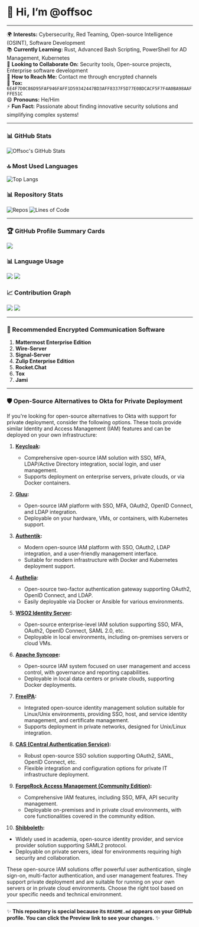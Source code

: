 # 👋 Hi, I’m @offsoc  
---

🌍 **Interests:** Cybersecurity, Red Teaming, Open-source Intelligence (OSINT), Software Development  
📚 **Currently Learning:** Rust, Advanced Bash Scripting, PowerShell for AD Management, Kubernetes  
🤝 **Looking to Collaborate On:** Security tools, Open-source projects, Enterprise software development  
📧 **How to Reach Me:** Contact me through encrypted channels  
👩 **Tox:** `6E4F7D0C86D95FAF946FAFF1D59342447BD3AFF8337F5D77E08DCACF5F7F4A0BA98AAFFFE51C`  
😄 **Pronouns:** He/Him  
⚡ **Fun Fact:** Passionate about finding innovative security solutions and simplifying complex systems!  

---

### 📊 GitHub Stats

![Offsoc's GitHub Stats](https://github-readme-stats.vercel.app/api?username=offsoc&show_icons=true&theme=dark)

### 🔝 Most Used Languages

![Top Langs](https://github-readme-stats.vercel.app/api/top-langs/?username=offsoc&layout=compact&theme=dark)

### 📊 Repository Stats

![Repos](https://img.shields.io/github/repos/offsoc?style=for-the-badge&logo=github)
![Lines of Code](https://img.shields.io/badge/Total%20Lines%20of%20Code-Add%20Manually-blue?style=for-the-badge&logo=code)

---

### 🏆 GitHub Profile Summary Cards

![](http://github-profile-summary-cards.vercel.app/api/cards/profile-details?username=offsoc&theme=github_dark)

### 📊 Language Usage

![](http://github-profile-summary-cards.vercel.app/api/cards/repos-per-language?username=offsoc&theme=github_dark)
![](http://github-profile-summary-cards.vercel.app/api/cards/most-commit-language?username=offsoc&theme=github_dark)

### 📈 Contribution Graph

![](http://github-profile-summary-cards.vercel.app/api/cards/stats?username=offsoc&theme=github_dark)
![](http://github-profile-summary-cards.vercel.app/api/cards/productive-time?username=offsoc&theme=github_dark&utcOffset=8)

---

### 🚀 Recommended Encrypted Communication Software

1. **Mattermost Enterprise Edition**  
2. **Wire-Server**  
3. **Signal-Server**  
4. **Zulip Enterprise Edition**  
5. **Rocket.Chat**  
6. **Tox**  
7. **Jami**  

---

### 🛡️ Open-Source Alternatives to Okta for Private Deployment

If you're looking for open-source alternatives to Okta with support for private deployment, consider the following options. These tools provide similar Identity and Access Management (IAM) features and can be deployed on your own infrastructure:

1. **[Keycloak](https://www.keycloak.org/):**  
   - Comprehensive open-source IAM solution with SSO, MFA, LDAP/Active Directory integration, social login, and user management.  
   - Supports deployment on enterprise servers, private clouds, or via Docker containers.

2. **[Gluu](https://gluu.org/):**  
   - Open-source IAM platform with SSO, MFA, OAuth2, OpenID Connect, and LDAP integration.  
   - Deployable on your hardware, VMs, or containers, with Kubernetes support.

3. **[Authentik](https://goauthentik.io/):**  
   - Modern open-source IAM platform with SSO, OAuth2, LDAP integration, and a user-friendly management interface.  
   - Suitable for modern infrastructure with Docker and Kubernetes deployment support.

4. **[Authelia](https://www.authelia.com/):**  
   - Open-source two-factor authentication gateway supporting OAuth2, OpenID Connect, and LDAP.  
   - Easily deployable via Docker or Ansible for various environments.

5. **[WSO2 Identity Server](https://wso2.com/identity-and-access-management/):**  
   - Open-source enterprise-level IAM solution supporting SSO, MFA, OAuth2, OpenID Connect, SAML 2.0, etc.  
   - Deployable in local environments, including on-premises servers or cloud VMs.

6. **[Apache Syncope](https://syncope.apache.org/):**  
   - Open-source IAM system focused on user management and access control, with governance and reporting capabilities.  
   - Deployable in local data centers or private clouds, supporting Docker deployments.

7. **[FreeIPA](https://www.freeipa.org/):**  
   - Integrated open-source identity management solution suitable for Linux/Unix environments, providing SSO, host, and service identity management, and certificate management.  
   - Supports deployment in private networks, designed for Unix/Linux integration.

8. **[CAS (Central Authentication Service)](https://apereo.github.io/cas/):**  
   - Robust open-source SSO solution supporting OAuth2, SAML, OpenID Connect, etc.  
   - Flexible integration and configuration options for private IT infrastructure deployment.

9. **[ForgeRock Access Management (Community Edition)](https://www.forgerock.com/):**  
   - Comprehensive IAM features, including SSO, MFA, API security management.  
   - Deployable on-premises and in private cloud environments, with core functionalities covered in the community edition.

10. **[Shibboleth](https://shibboleth.net/):**  
   - Widely used in academia, open-source identity provider, and service provider solution supporting SAML2 protocol.  
   - Deployable on private servers, ideal for environments requiring high security and collaboration.

These open-source IAM solutions offer powerful user authentication, single sign-on, multi-factor authentication, and user management features. They support private deployment and are suitable for running on your own servers or in private cloud environments. Choose the right tool based on your specific needs and technical environment.

---

✨ **This repository is special because its `README.md` appears on your GitHub profile. You can click the Preview link to see your changes.** ✨
